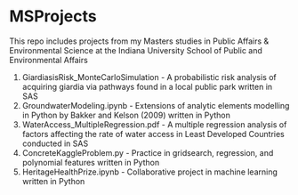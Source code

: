 # MSProjects
This repo includes projects from my Masters studies in Public Affairs & Environmental Science at the Indiana University School of Public and Environmental Affairs

1. GiardiasisRisk_MonteCarloSimulation - A probabilistic risk analysis of acquiring giardia via pathways found in a local public park written in SAS
2. GroundwaterModeling.ipynb - Extensions of analytic elements modelling in Python by Bakker and Kelson (2009) written in Python
3. WaterAccess_MultipleRegression.pdf - A multiple regression analysis of factors affecting the rate of water access in Least Developed Countries conducted in SAS
4. ConcreteKaggleProblem.py - Practice in gridsearch, regression, and polynomial features written in Python
5. HeritageHealthPrize.ipynb - Collaborative project in machine learning written in Python
